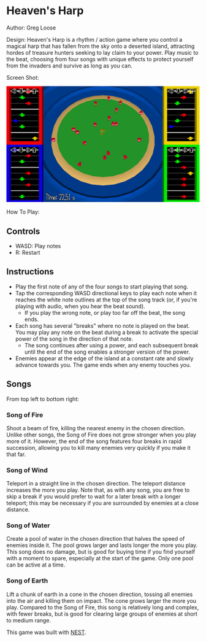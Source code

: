 # Heaven's Harp

Author: Greg Loose

Design: Heaven's Harp is a rhythm / action game where you control a magical harp that has fallen from the sky onto a deserted island, attracting hordes of treasure hunters seeking to lay claim to your power. Play music to the beat, choosing from four songs with unique effects to protect yourself from the invaders and survive as long as you can.

Screen Shot:

![Screen Shot](dist/screenshot.png)

How To Play:

## Controls
* WASD: Play notes
* R: Restart

## Instructions
* Play the first note of any of the four songs to start playing that song.
* Tap the corresponding WASD directional keys to play each note when it reaches the white note outlines at the top of the song track (or, if you're playing with audio, when you hear the beat sound).
  * If you play the wrong note, or play too far off the beat, the song ends.
* Each song has several "breaks" where no note is played on the beat. You may play any note on the beat during a break to activate the special power of the song in the direction of that note.
  * The song continues after using a power, and each subsequent break until the end of the song enables a stronger version of the power.
* Enemies appear at the edge of the island at a constant rate and slowly advance towards you. The game ends when any enemy touches you.
  
## Songs
From top left to bottom right:

### Song of Fire
Shoot a beam of fire, killing the nearest enemy in the chosen direction. Unlike other songs, the Song of Fire does not grow stronger when you play more of it. However, the end of the song features four breaks in rapid succession, allowing you to kill many enemies very quickly if you make it that far.

### Song of Wind
Teleport in a straight line in the chosen direction. The teleport distance increases the more you play. Note that, as with any song, you are free to skip a break if you would prefer to wait for a later break with a longer teleport; this may be necessary if you are surrounded by enemies at a close distance.

### Song of Water
Create a pool of water in the chosen direction that halves the speed of enemies inside it. The pool grows larger and lasts longer the more you play. This song does no damage, but is good for buying time if you find yourself with a moment to spare, especially at the start of the game. Only one pool can be active at a time.

### Song of Earth
Lift a chunk of earth in a cone in the chosen direction, tossing all enemies into the air and killing them on impact. The cone grows larger the more you play. Compared to the Song of Fire, this song is relatively long and complex, with fewer breaks, but is good for clearing large groups of enemies at short to medium range.

This game was built with [NEST](NEST.md).

